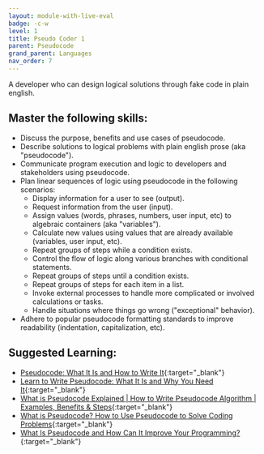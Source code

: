 ```yaml
---
layout: module-with-live-eval
badge: -c-w
level: 1
title: Pseudo Coder 1
parent: Pseudocode
grand_parent: Languages
nav_order: 7
---
```

A developer who can design logical solutions through fake code in plain english.

## Master the following skills:

- Discuss the purpose, benefits and use cases of pseudocode.
- Describe solutions to logical problems with plain english prose (aka "pseudocode").
- Communicate program execution and logic to developers and stakeholders using pseudocode.
- Plan linear sequences of logic using pseudocode in the following scenarios:
  - Display information for a user to see (output).
  - Request information from the user (input).
  - Assign values (words, phrases, numbers, user input, etc) to algebraic containers (aka "variables").
  - Calculate new values using values that are already available (variables, user input, etc).
  - Repeat groups of steps while a condition exists.
  - Control the flow of logic along various branches with conditional statements.
  - Repeat groups of steps until a condition exists.
  - Repeat groups of steps for each item in a list.
  - Invoke external processes to handle more complicated or involved calculations or tasks.
  - Handle situations where things go wrong ("exceptional" behavior).
- Adhere to popular pseudocode formatting standards to improve readability (indentation, capitalization, etc).

## Suggested Learning:

- [Pseudocode: What It Is and How to Write It](https://builtin.com/data-science/pseudocode){:target="\_blank"}
- [Learn to Write Pseudocode: What It Is and Why You Need It](https://www.wikihow.com/Write-Pseudocode){:target="\_blank"}
- [What is Pseudocode Explained | How to Write Pseudocode Algorithm | Examples, Benefits & Steps](https://www.youtube.com/watch?v=qfckDdsEIq8){:target="\_blank"}
- [What is Pseudocode? How to Use Pseudocode to Solve Coding Problems](https://www.freecodecamp.org/news/what-is-pseudocode-in-programming/){:target="\_blank"}
- [What Is Pseudocode and How Can It Improve Your Programming?](https://kinsta.com/knowledgebase/what-is-pseudocode/){:target="\_blank"}